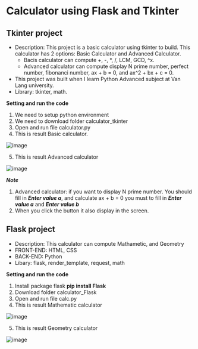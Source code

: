 # Calculator using Flask and Tkinter
## Tkinter project
+ Description: This project is a basic calculator using tkinter to build. This calculator has 2 options: Basic Calculator and Advanced Calculator.
  - Bacis calculator can compute +, -, *, /, LCM, GCD, ^x.
  - Advanced calculator can compute display N prime number, perfect number, fibonanci number, ax + b = 0, and ax^2 + bx + c = 0.
+ This project was built when I learn Python Advanced subject at Van Lang university.
+ Library: tkinter, math.


**Setting and run the code**
1. We need to setup python environment
2. We need to download folder calculator_tkinter
3. Open and run file calculator.py
4. This is result Basic calculator.


![image](https://github.com/LangNhatTan/Calculator/assets/93020907/4d1ab45a-da29-4434-a4e0-51ad4e5351f0)



5. This is result Advanced calculator

![image](https://github.com/LangNhatTan/Calculator/assets/93020907/9fb1ea31-faea-4968-ab5c-6e82044ff4de)


***Note***
1. Advanced calculator: if you want to display N prime number. You should fill in ***Enter value a***, and calculate ax + b = 0 you must to fill in ***Enter value a*** and ***Enter value b***
2. When you click the button it also display in the screen.



## Flask project
+ Description: This calculator can compute Mathametic, and Geometry
+ FRONT-END: HTML, CSS
+ BACK-END: Python
+ Libary: flask, render_template, request, math


**Setting and run the code**
1. Install package flask  **pip install Flask**
2. Download folder calculator_Flask
3. Open and run file calc.py
4. This is result Mathematic calculator

![image](https://github.com/LangNhatTan/Calculator/assets/93020907/7fa16e79-9f61-4aa2-8898-2e8ae5f0a02b)


5. This is result Geometry calculator

![image](https://github.com/LangNhatTan/Calculator/assets/93020907/eba88af3-f661-456a-bb7e-454e285749ab)





